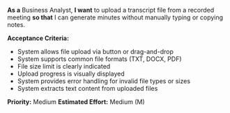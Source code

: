 **As a** Business Analyst, **I want** to upload a transcript file from a recorded meeting **so that** I can generate minutes without manually typing or copying notes.

**Acceptance Criteria:**
- System allows file upload via button or drag-and-drop
- System supports common file formats (TXT, DOCX, PDF)
- File size limit is clearly indicated
- Upload progress is visually displayed
- System provides error handling for invalid file types or sizes
- System extracts text content from uploaded files

**Priority:** Medium
**Estimated Effort:** Medium (M)